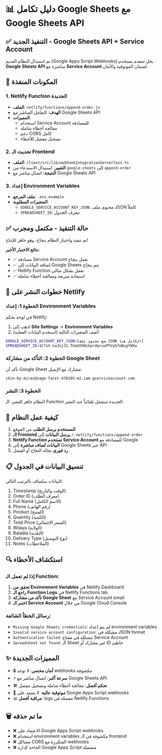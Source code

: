 # 📊 دليل تكامل Google Sheets مع Google Sheets API

## ✅ التنفيذ الجديد - Google Sheets API + Service Account

تم استبدال النظام القديم (Google Apps Script Webhooks) بحل متقدم يستخدم **Google Sheets API** مباشرة مع **Service Account** لضمان الموثوقية والأمان.

## 🔧 المكونات المنفذة

### 1. Netlify Function الجديدة
- **الملف**: `netlify/functions/append-order.js`
- **الهدف**: التعامل المباشر مع Google Sheets API
- **المميزات**:
  - استخدام Service Account للمصادقة
  - معالجة أخطاء شاملة
  - دعم CORS كامل
  - تسجيل مفصل للأخطاء

### 2. تحديث الـ Frontend
- **الملف**: `client/src/lib/webhookIntegrationServerless.ts`
- **التغيير**: استبدال الاستدعاء من `google-sheets` إلى `append-order`
- **النتيجة**: اتصال مباشر مع Google Sheets API

### 3. إعداد Environment Variables
- **ملف المرجع**: `.env.example`
- **المتغيرات المطلوبة**:
  - `GOOGLE_SERVICE_ACCOUNT_KEY_JSON`: محتوى ملف JSON كاملاً
  - `SPREADSHEET_ID`: معرف الجدول

## ✅ حالة التنفيذ - مكتمل ومجرب

تم تنفيذ واختبار النظام بنجاح، وهو جاهز للإنتاج!

**نتائج الاختبار الأخير:**
- ✅ مصادقة Service Account تعمل بنجاح
- ✅ إضافة البيانات إلى Google Sheets تتم بنجاح
- ✅ Netlify Function تعمل بشكل مثالي
- ✅ استجابة سريعة ومعالجة أخطاء شاملة

## 🚀 خطوات النشر على Netlify

### الخطوة 1: إعداد Environment Variables

في لوحة تحكم Netlify:
1. اذهب إلى **Site Settings** → **Environment Variables**
2. أضف المتغيرات التالية (استخدم البيانات الفعلية):

```bash
GOOGLE_SERVICE_ACCOUNT_KEY_JSON=[ضع محتوى ملف JSON الكامل هنا]
SPREADSHEET_ID=1C7xX-naJojJ1-TUaUXhWikprdqruuPYVyb7oBugYWXw
```

### الخطوة 2: التأكد من مشاركة Google Sheet
تأكد أن Google Sheet مشارك مع الإيميل:
```
skin-by-miras@sage-facet-470205-m2.iam.gserviceaccount.com
```

### الخطوة 3: النشر
النظام جاهز للنشر. الـ Function الجديدة ستعمل تلقائياً عند النشر.

## 🎯 كيفية عمل النظام

1. **المستخدم يرسل الطلب** من الموقع
2. **الـ Frontend يرسل البيانات** إلى `/.netlify/functions/append-order`
3. **Netlify Function تستخدم Service Account** للمصادقة مع Google
4. **البيانات تُضاف مباشرة** إلى Google Sheets عبر API
5. **رد فوري** بحالة النجاح أو الفشل

## 📋 تنسيق البيانات في الجدول

البيانات ستُضاف بالترتيب التالي:
1. Timestamp (الوقت والتاريخ)
2. Order ID (معرف الطلب)
3. Full Name (الاسم الكامل)
4. Phone (رقم الهاتف)
5. Product (المنتج)
6. Quantity (الكمية)
7. Total Price (السعر الإجمالي)
8. Wilaya (الولاية)
9. Baladia (البلدية)
10. Delivery Type (نوع التوصيل)
11. Notes (الملاحظات)

## 🔍 استكشاف الأخطاء

### إذا لم تعمل الـ Function:
1. **تحقق من Environment Variables** في Netlify Dashboard
2. **راجع الـ Function Logs** في Netlify Functions tab
3. **تأكد من مشاركة Google Sheet** مع Service Account email
4. **اختبر الـ Service Account** من خلال Google Cloud Console

### رسائل الخطأ الشائعة:
- `Missing Google Sheets credentials`: لم يتم إعداد environment variables
- `Invalid service account configuration`: مشكلة في JSON format
- `Authentication failed`: مشكلة في مفتاح Service Account
- `Spreadsheet not found`: الـ Sheet غير مشارك أو ID خاطئ

## ✨ المميزات الجديدة

- 🔒 **أمان محسن**: لا توجد webhooks مكشوفة
- ⚡ **سرعة أكبر**: اتصال مباشر مع Google Sheets API
- 🛠️ **تحكم أفضل**: معالجة أخطاء شاملة وتسجيل مفصل
- 🎯 **موثوقية عالية**: لا يعتمد على Google Apps Script webhooks
- 📊 **مراقبة أفضل**: logs مفصلة في Netlify Functions

## 🗑️ ما تم حذفه

- ❌ الاعتماد على Google Apps Script webhooks
- ❌ استخدام environment variables مكشوفة في الـ frontend
- ❌ مشاكل CORS المتكررة مع webhooks
- ❌ الحاجة لإدارة Google Apps Script منفصلة